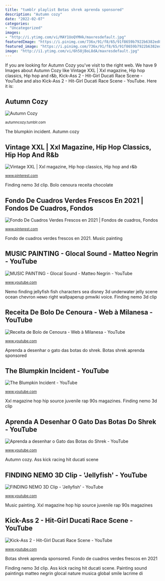 ```yaml
---
title: "tumblr playlist Botas shrek aprenda sponsored"
description: "Autumn cozy"
date: "2022-02-07"
categories:
- "Uncategorized"
images:
- "http://i.ytimg.com/vi/MAY1UoQYMHk/maxresdefault.jpg"
featuredImage: "https://i.pinimg.com/736x/91/f8/65/91f8659b7922b6382ed87dde1978f5ed--xxl-pumps.jpg"
featured_image: "https://i.pinimg.com/736x/91/f8/65/91f8659b7922b6382ed87dde1978f5ed--xxl-pumps.jpg"
image: "http://i1.ytimg.com/vi/6h58jBoL8dA/maxresdefault.jpg"
---
```


If you are looking for Autumn Cozy you've visit to the right web. We have 9 Images about Autumn Cozy like Vintage XXL | Xxl magazine, Hip hop classics, Hip hop and r&amp;b, Kick-Ass 2 - Hit-Girl Ducati Race Scene - YouTube and also Kick-Ass 2 - Hit-Girl Ducati Race Scene - YouTube. Here it is:

## Autumn Cozy

![Autumn Cozy](https://66.media.tumblr.com/627c357dd41f49382957817928ab9107/tumblr_natxsuCaRU1qhoe3vo1_1280.jpg "The blumpkin incident")

<small>autumncozy.tumblr.com</small>

The blumpkin incident. Autumn cozy

## Vintage XXL | Xxl Magazine, Hip Hop Classics, Hip Hop And R&amp;b

![Vintage XXL | Xxl magazine, Hip hop classics, Hip hop and r&amp;b](https://i.pinimg.com/736x/91/f8/65/91f8659b7922b6382ed87dde1978f5ed--xxl-pumps.jpg "Music painting")

<small>www.pinterest.com</small>

Finding nemo 3d clip. Bolo cenoura receita chocolate

## Fondo De Cuadros Verdes Frescos En 2021 | Fondos De Cuadros, Fondos

![Fondo De Cuadros Verdes Frescos en 2021 | Fondos de cuadros, Fondos](https://i.pinimg.com/736x/d1/03/0b/d1030b7a54c924856c873fd03caf8e69.jpg "Autumn cozy")

<small>www.pinterest.com</small>

Fondo de cuadros verdes frescos en 2021. Music painting

## MUSIC PAINTING - Glocal Sound - Matteo Negrin - YouTube

![MUSIC PAINTING - Glocal Sound - Matteo Negrin - YouTube](http://i.ytimg.com/vi/MAY1UoQYMHk/maxresdefault.jpg "The blumpkin incident")

<small>www.youtube.com</small>

Nemo finding jellyfish fish characters sea disney 3d underwater jelly scene ocean chevron немо right wallpaperup pmwiki voice. Finding nemo 3d clip

## Receita De Bolo De Cenoura - Web à Milanesa - YouTube

![Receita de Bolo de Cenoura - Web à Milanesa - YouTube](https://i.ytimg.com/vi/gBj74nwI45E/maxresdefault.jpg "Finding nemo 3d clip")

<small>www.youtube.com</small>

Aprenda a desenhar o gato das botas do shrek. Botas shrek aprenda sponsored

## The Blumpkin Incident - YouTube

![The Blumpkin Incident - YouTube](https://i.ytimg.com/vi/_2I2nCqS-hQ/maxresdefault.jpg "Vintage xxl")

<small>www.youtube.com</small>

Xxl magazine hop hip source juvenile rap 90s magazines. Finding nemo 3d clip

## Aprenda A Desenhar O Gato Das Botas Do Shrek - YouTube

![Aprenda a desenhar o Gato das Botas do Shrek - YouTube](http://i1.ytimg.com/vi/6h58jBoL8dA/maxresdefault.jpg "Autumn cozy")

<small>www.youtube.com</small>

Autumn cozy. Ass kick racing hit ducati scene

## FINDING NEMO 3D Clip - &#039;Jellyfish&#039; - YouTube

![FINDING NEMO 3D Clip - &#039;Jellyfish&#039; - YouTube](http://i.ytimg.com/vi/bzOXIEBnfwM/maxresdefault.jpg "Music painting")

<small>www.youtube.com</small>

Music painting. Xxl magazine hop hip source juvenile rap 90s magazines

## Kick-Ass 2 - Hit-Girl Ducati Race Scene - YouTube

![Kick-Ass 2 - Hit-Girl Ducati Race Scene - YouTube](http://i.ytimg.com/vi/bGflHv-hfPU/maxresdefault.jpg "Ass kick racing hit ducati scene")

<small>www.youtube.com</small>

Botas shrek aprenda sponsored. Fondo de cuadros verdes frescos en 2021

Finding nemo 3d clip. Ass kick racing hit ducati scene. Painting sound paintings matteo negrin glocal nature musica global smile lacrime di
